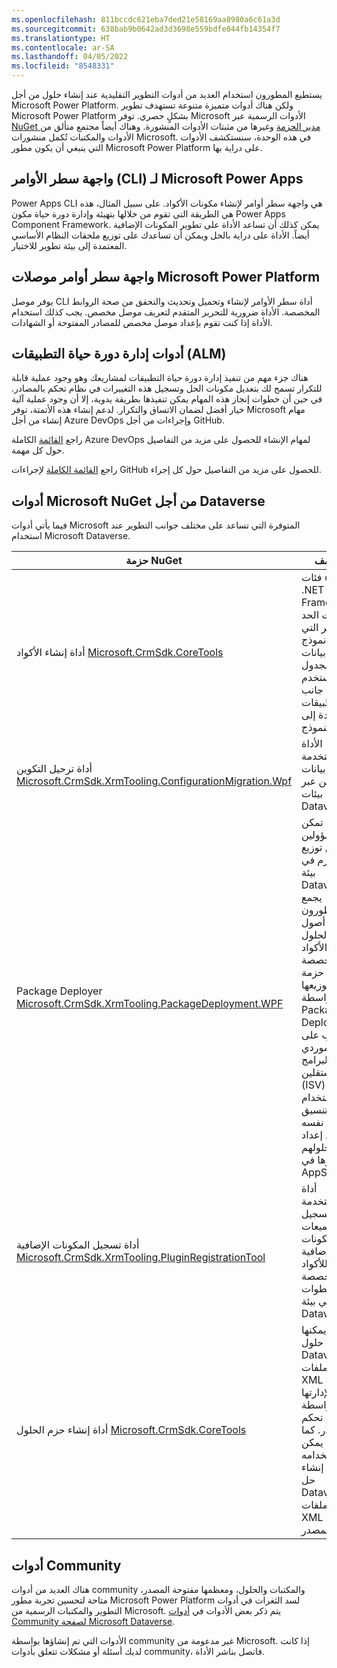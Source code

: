 ```yaml
---
ms.openlocfilehash: 811bccdc621eba7ded21e58169aa8980a6c61a3d
ms.sourcegitcommit: 638bab9b0642ad3d3698e559bdfe044fb14354f7
ms.translationtype: HT
ms.contentlocale: ar-SA
ms.lasthandoff: 04/05/2022
ms.locfileid: "8548331"
---
```

يستطيع المطورون استخدام العديد من أدوات التطوير التقليدية عند إنشاء حلول من أجل Microsoft Power Platform. ولكن هناك أدوات متميزة متنوعة تستهدف تطوير Microsoft Power Platform بشكلٍ حصري. توفر Microsoft الأدوات الرسمية عبر [NuGet مدير الحزمة](https://nuget.org/?azure-portal=true) وغيرها من مثبتات الأدوات المنشورة. وهناك أيضاً مجتمع متألق من الأدوات والمكتبات تُكمل منشورات Microsoft. في هذه الوحدة، سنستكشف الأدوات التي ينبغي أن يكون مطور Microsoft Power Platform على دراية بها.

## <a name="microsoft-power-apps-cli"></a>واجهة سطر الأوامر (CLI) لـ Microsoft Power Apps

Power Apps CLI هي واجهة سطر أوامر لإنشاء مكونات الأكواد. على سبيل المثال، هذه هي الطريقة التي تقوم من خلالها بتهيئة وإدارة دورة حياة مكون Power Apps Component Framework. يمكن كذلك أن تساعد الأداة على تطوير المكونات الإضافية أيضاً. الأداة على دراية بالحل ويمكن أن تساعدك على توزيع ملحقات النظام الأساسي المعتمدة إلى بيئة تطوير للاختبار.

## <a name="microsoft-power-platform-connectors-cli"></a>واجهة سطر أوامر موصلات Microsoft Power Platform

يوفر موصل CLI أداة سطر الأوامر لإنشاء وتحميل وتحديث والتحقق من صحة الروابط المخصصة. الأداة ضرورية للتحرير المتقدم لتعريف موصل مخصص. يجب كذلك استخدام الأداة إذا كنت تقوم بإعداد موصل مخصص للمصادر المفتوحة أو الشهادات.

## <a name="application-lifecycle-management-alm-tools"></a>أدوات إدارة دورة حياة التطبيقات (ALM)

هناك جزء مهم من تنفيذ إدارة دورة حياة التطبيقات لمشاريعك وهو وجود عملية قابلة للتكرار تسمح لك بتعديل مكونات الحل وتسجيل هذه التغييرات في نظام تحكم بالمصادر. في حين أن خطوات إنجاز هذه المهام يمكن تنفيذها بطريقة يدوية، إلا أن وجود عملية آلية خيار أفضل لضمان الاتساق والتكرار. لدعم إنشاء هذه الأتمتة، توفر Microsoft مهام إنشاء من أجل Azure DevOps وإجراءات من أجل GitHub.

راجع [القائمة](/power-platform/alm/devops-build-tool-tasks/?azure-portal=true) الكاملة Azure DevOps لمهام الإنشاء للحصول على مزيد من التفاصيل حول كل مهمة.

راجع [القائمة الكاملة](/power-platform/alm/devops-github-available-actions/?azure-portal=true) لإجراءات GitHub للحصول على مزيد من التفاصيل حول كل إجراء.

## <a name="microsoft-nuget-tools-for-dataverse"></a>أدوات Microsoft NuGet من أجل Dataverse

فيما يأتي أدوات Microsoft المتوفرة التي تساعد على مختلف جوانب التطوير عند استخدام Microsoft Dataverse.

  |     حزمة NuGet                                                                                |     الوصف                                                                                                                                                                                                                                                                                                                     |
|--------------------------------------------------------------------------------------------------|-------------------------------------------------------------------------------------------------------------------------------------------------------------------------------------------------------------------------------------------------------------------------------------------------------------------------------------|
|     أداة إنشاء الأكواد [Microsoft.CrmSdk.CoreTools](https://www.nuget.org/packages/Microsoft.CrmSdk.CoreTools/?azure-portal=true)                                           |     إنشاء فئات .NET Framework ذات الحد المبكر التي تمثل نموذج بيانات الجدول المستخدم من جانب التطبيقات المستندة إلى النموذج.                                                                                                                                                                                                           |
|     أداة ترحيل التكوين [Microsoft.CrmSdk.XrmTooling.ConfigurationMigration.Wpf](https://www.nuget.org/packages/Microsoft.CrmSdk.XrmTooling.ConfigurationMigration.Wpf/?azure-portal=true)       |     الأداة المستخدمة لنقل بيانات التكوين عبر بيئات Dataverse.                                                                                                                                                                                                                                                   |
|     Package Deployer [Microsoft.CrmSdk.XrmTooling.PackageDeployment.WPF](https://www.nuget.org/packages/Microsoft.CrmSdk.XrmTooling.PackageDeployment.Wpf/?azure-portal=true)                        |     أداة تمكن المسؤولين من توزيع الحزم في بيئة Dataverse. يجمع المطورون بين أصول الحلول والأكواد المخصصة في حزمة لتوزيعها بواسطة Package Deployer. يجب على موردي البرامج المستقلين (ISV) استخدام تنسيق الحزمة نفسه عند إعداد حلولهم لنشرها في AppSource.    |
|     أداة تسجيل المكونات الإضافية [Microsoft.CrmSdk.XrmTooling.PluginRegistrationTool](https://www.nuget.org/packages/Microsoft.CrmSdk.XrmTooling.PluginRegistrationTool/?azure-portal=true)                 |     أداة مستخدمة لتسجيل تجميعات المكونات الإضافية للأكواد المخصصة والخطوات في بيئة Dataverse.                                                                                                                                                                                                                            |
|     أداة إنشاء حزم الحلول [Microsoft.CrmSdk.CoreTools](https://www.nuget.org/packages/Microsoft.CrmSdk.CoreTools/?azure-portal=true)                                         |     أداة يمكنها تفكيك حلول Dataverse إلى ملفات XML متعددة لإدارتها بواسطة نظام تحكم بالمصادر.   كما يمكن استخدامه لإعادة إنشاء حل Dataverse من ملفات XML المصدر.                                                                                                                              |

## <a name="community-tools"></a>أدوات Community

هناك العديد من أدوات community والمكتبات والحلول، ومعظمها مفتوحة المصدر، متاحة لتحسين تجربة مطور Microsoft Power Platform لسد الثغرات في أدوات التطوير والمكتبات الرسمية من Microsoft. يتم ذكر بعض الأدوات في [أدوات Community لصفحة Microsoft Dataverse](/power-apps/developer/data-platform/community-tools/?azure-portal=true).

الأدوات التي تم إنشاؤها بواسطة community غير مدعومة من Microsoft. إذا كانت لديك أسئلة أو مشكلات تتعلق بأدوات community، فاتصل بناشر الأداة.
